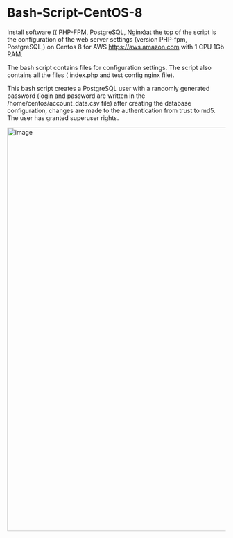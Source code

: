 # Bash-Script-CentOS-8
 Install software (( PHP-FPM, PostgreSQL, Nginx)at the top of the script is the configuration of the web server settings (version PHP-fpm, PostgreSQL,) on Centos 8 for AWS https://aws.amazon.com with 1 CPU 1Gb RAM.

 The bash script contains files for configuration settings. The script also contains all the files ( index.php and test config nginx file).

 This bash script creates a PostgreSQL user with a randomly generated password (login and password are written in the /home/centos/account_data.csv file) after creating the database configuration, changes are made to the authentication from trust to md5. The user has granted superuser rights.

<img width="930" alt="image" src="https://user-images.githubusercontent.com/122033209/235054511-9f3e5328-a06b-432b-92c4-72561225908f.png">
